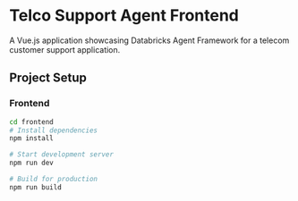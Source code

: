 # Telco Support Agent Frontend

A Vue.js application showcasing Databricks Agent Framework for a telecom customer support application.

## Project Setup

### Frontend

```bash
cd frontend
# Install dependencies
npm install

# Start development server
npm run dev

# Build for production
npm run build